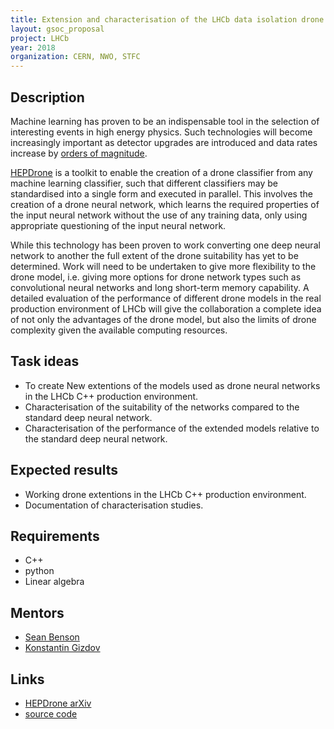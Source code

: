 ```yaml
---
title: Extension and characterisation of the LHCb data isolation drone neural networks
layout: gsoc_proposal
project: LHCb
year: 2018
organization: CERN, NWO, STFC
---
```


## Description

Machine learning has proven to be an indispensable tool in the selection 
of interesting events in high energy physics. Such technologies will become 
increasingly important as detector upgrades are introduced 
and data rates increase by [orders of magnitude](http://iopscience.iop.org/article/10.1088/1742-6596/898/11/112002/meta). 

[HEPDrone](https://arxiv.org/abs/1712.09114) is a toolkit to enable the creation of a drone classifier from 
any machine learning classifier, such that different classifiers may 
be standardised into a single form and executed in parallel. 
This involves the creation of a drone neural network, which learns the required 
properties of the input neural network without the use of any training data, 
only using appropriate questioning of the input neural network.

While this technology has been proven to work converting one deep 
neural network to another the full extent of the drone suitability has yet to be determined. 
Work will need to be undertaken to give more flexibility to the drone model, 
i.e. giving more options for drone network types such as convolutional 
neural networks and long short-term memory capability. A detailed evaluation 
of the performance of different drone models in the real 
production environment of LHCb will give the collaboration a 
complete idea of not only the advantages of the drone model, 
but also the limits of drone complexity given the available computing resources.

## Task ideas

 * To create New extentions of the models used as drone neural networks in the LHCb C++ production environment.
 * Characterisation of the suitability of the networks compared to the standard deep neural network.
 * Characterisation of the performance of the extended models relative to the standard deep neural network.

## Expected results
* Working drone extentions in the LHCb C++ production environment.
* Documentation of characterisation studies.

## Requirements

* C++
* python
* Linear algebra


## Mentors

 * [Sean Benson](mailto:sean.benson@cern.ch)
 * [Konstantin Gizdov](mailto:konstantin.gizdov@cern.ch)


## Links
 * [HEPDrone arXiv](https://arxiv.org/abs/1712.09114)
 * [source code](https://github.com/Tevien/HEPDrone)
